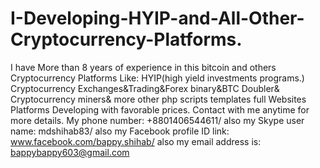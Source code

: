 # I-Developing-HYIP-and-All-Other-Cryptocurrency-Platforms.
I have More than 8 years of experience in this bitcoin and others Cryptocurrency Platforms Like: HYIP(high yield investments programs.) Cryptocurrency Exchanges&amp;Trading&amp;Forex binary&amp;BTC Doubler&amp; Cryptocurrency miners&amp; more other php scripts templates full Websites Platforms Developing with favorable prices. Contact with me anytime for more details. My phone number: +8801406544611/ also my Skype user name: mdshihab83/ also my Facebook profile ID link: www.facebook.com/bappy.shihab/ also my email address is: bappybappy603@gmail.com
